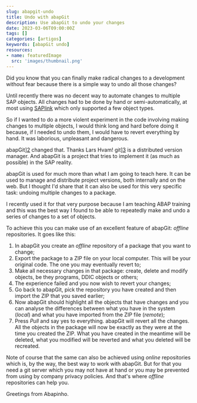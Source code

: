 ```yaml
---
slug: abapgit-undo
title: Undo with abapGit
description: Use abapGit to undo your changes
date: 2023-03-06T09:00:00Z
tags: []
categories: [artigos]
keywords: [abapGit undo]
resources:
- name: featuredImage
  src: 'images/thumbnail.png'
---
```


Did you know that you can finally make radical changes to a development without fear
because there is a simple way to undo all those changes?

<!--more-->

Until recently there was no decent way to automate changes to multiple SAP objects. All changes had to be done by hand or semi-automatically, at most using [SAPlink][1] which only supported a few object types.

So if I wanted to do a more violent experiment in the code involving making changes to multiple objects, I would think long and hard before doing it because, if I needed to undo them, I would have to revert everything by hand. It was laborious, unpleasant and dangerous.

abapGit][2] changed that. Thanks Lars Hvam! git][3] is a distributed version manager. And abapGit is a project that tries to implement it (as much as possible) in the SAP reality.

abapGit is used for much more than what I am going to teach here. It can be used to manage and distribute project versions, both internally and on the web. But I thought I'd share that it can also be used for this very specific task: undoing multiple changes to a package.

I recently used it for that very purpose because I am teaching ABAP training and this was the best way I found to be able to repeatedly make and undo a series of changes to a set of objects.

To achieve this you can make use of an excellent feature of abapGit: _offline_ repositories. It goes like this:

1. In abapGit you create an _offline_ repository of a package that you want to change;
2. Export the package to a ZIP file on your local computer. This will be your original code. The one you may eventually revert to;
3. Make all necessary changes in that package: create, delete and modify objects, be they programs, DDIC objects or others;
4. The experience failed and you now wish to revert your changes;
5. Go back to abapGit, pick the repository you have created and then import the ZIP that you saved earlier;
6. Now abapGit should highlight all the objects that have changes and you can analyse the differences between what you have in the system (_local_) and what you have imported from the ZIP file (_remote_);
7. Press _Pull_ and say yes to everything. abapGit will revert all the changes. All the objects in the package will now be exactly as they were at the time you created the ZIP. What you have created in the meantime will be deleted, what you modified will be reverted and what you deleted will be recreated.

Note of course that the same can also be achieved using _online_ repositories which is, by the way, the best way to work with abapGit. But for that you need a git server which you may not have at hand or you may be prevented from using by company privacy policies. And that's where _offline_ repositories can help you.

Greetings from Abapinho.

[1]: <https://wiki.scn.sap.com/wiki/display/ABAP/SAPlink>
[2]: <https://abapgit.org/>
[3]: <https://git-scm.com/>
